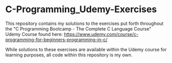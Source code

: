 # C-Programming_Udemy-Exercises

This repository contains my solutions to the exercises put forth throughout the 
"C Programming Bootcamp - The Complete C Language Course" Udemy Course found here: 
https://www.udemy.com/course/c-programming-for-beginners-programming-in-c/

While solutions to these exercises are available within the Udemy course for learning purposes,
all code within this repository is my own.
